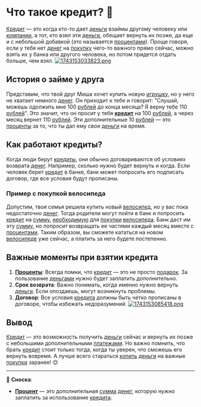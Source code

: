 # Что такое кредит? 💸

[Кредит](financial_risks.md) — это когда кто-то дает [деньги](budget.md) взаймы другому человеку или [компании](investments.md), а тот, кто взял эти [деньги](budget.md), обещает вернуть их позже, да еще и с небольшой добавкой (это называется [процентами](percent.md)). Проще говоря, если у тебя нет [денег](budget.md) на [покупку](financial_plan.md) чего-то важного прямо сейчас, можно взять их у банка или другого человека, но потом придется отдать больше, чем взял.
[![1743153033823.png](https://i.postimg.cc/YCXRS22z/1743153033823.png)](https://postimg.cc/qN3ybT3N)

## История о займе у друга

Представим, что твой друг Миша хочет купить новую [игрушку](saving_goals.md), но у него не хватает немного [денег](budget.md). Он приходит к тебе и говорит: "Слушай, можешь одолжить мне 100 [рублей](percent.md) до конца месяца? Я верну тебе 110 [рублей](percent.md)". Это значит, что он просит у тебя **[кредит](financial_risks.md)** на 100 [рублей](percent.md), а через месяц вернет 110 [рублей](percent.md). Эти дополнительные 10 [рублей](percent.md) — это [проценты](percent.md) за то, что ты дал ему свои [деньги](budget.md) на время.

## Как работают кредиты?

Когда люди берут [кредиты](financial_risks.md), они обычно договариваются об условиях возврата [денег](budget.md). Например, сколько нужно будет вернуть и когда. Если человек берет [кредит](financial_risks.md) в банке, банк может попросить его подписать договор, где все условия будут прописаны.

### Пример с покупкой велосипеда

Допустим, твоя семья решила купить новый [велосипед](insurance.md), но у вас пока недостаточно [денег](budget.md). Тогда родители могут пойти в банк и попросить [кредит](financial_risks.md) на [сумму](saving_goals.md), [необходимую](financial_plan.md) для [покупки](financial_plan.md) [велосипеда](insurance.md). Банк даст им эту [сумму](saving_goals.md), но попросит возвращать ее частями каждый месяц вместе с [процентами](percent.md). Таким образом, вы сможете кататься на новом [велосипеде](insurance.md) уже сейчас, а платить за него будете постепенно.

## Важные моменты при взятии кредита

1. **[Проценты](percent.md)**: Всегда помни, что [кредит](financial_risks.md) — это не просто [подарок](saving.md). За пользование [деньгами](budget.md) нужно будет заплатить дополнительно.
2. **Срок возврата**: Важно понимать, когда именно нужно вернуть [деньги](budget.md). Если опоздаешь, могут возникнуть проблемы.
3. **Договор**: Все условия [кредита](financial_risks.md) должны быть четко прописаны в договоре, чтобы избежать недоразумений.
[![1743153085418.png](https://i.postimg.cc/qRm4b3pC/1743153085418.png)](https://postimg.cc/Pp8gNNpt)

## Вывод

[Кредит](financial_risks.md) — это возможность получить [деньги](budget.md) сейчас и вернуть их позже с небольшими дополнительными [платежами](credit_history.md). Но важно помнить, что брать [кредит](financial_risks.md) стоит только тогда, когда ты уверен, что сможешь его вернуть вовремя. А лучше всего стараться [копить](saving.md) [деньги](budget.md) на важные [покупки](financial_plan.md) заранее! 😊

---

📌 **Сноска**:  
- **[Процент](percent.md)** — это дополнительная [сумма](saving_goals.md) [денег](budget.md), которую нужно заплатить за использование [кредита](financial_risks.md).